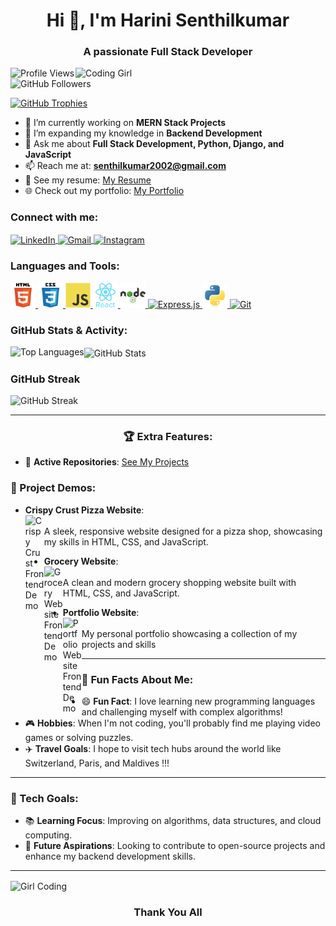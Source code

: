 <h1 align="center">Hi 👋, I'm Harini Senthilkumar</h1>
<h3 align="center">A passionate Full Stack Developer</h3>

<img align="right" alt="Coding Girl" width="400" src="https://media.giphy.com/media/26tn33aiTi1jkl6H6/giphy.gif" />

<p align="left">
  <img src="https://komarev.com/ghpvc/?username=harinisenthilkumar&label=Profile%20views&color=0e75b6&style=flat" alt="Profile Views" />
  <img src="https://img.shields.io/github/followers/harinisenthilkumar?label=Followers" alt="GitHub Followers" />
</p>

<p align="left">
  <a href="https://github.com/ryo-ma/github-profile-trophy">
    <img src="https://github-profile-trophy.vercel.app/?username=harinisenthilkumar&theme=onestar&column=4&no-bg=true&no-frame=true" alt="GitHub Trophies" />
  </a>
</p>

- 🔭 I’m currently working on **MERN Stack Projects**
- 🌱 I’m expanding my knowledge in **Backend Development**
- 💬 Ask me about **Full Stack Development, Python, Django, and JavaScript**
- 📫 Reach me at: **senthilkumar2002@gmail.com**
- 📄 See my resume: [My Resume](https://www.canva.com/design/DAGL1ezLR0Y/uR3HLxP0CmjfG7ag5uSYpg/edit?utm_content=DAGL1ezLR0Y&utm_campaign=designshare&utm_medium=link2&utm_source=sharebutton)
- 🌐 Check out my portfolio: [My Portfolio](https://66ae3bdaa22e2a9586ea3932--jade-lollipop-e61d63.netlify.app/)

<h3 align="left">Connect with me:</h3>
<p align="left">
  <a href="https://www.linkedin.com/in/harini-senthilkumar-1953631bb" target="_blank">
    <img align="center" src="https://cdn-icons-png.flaticon.com/512/174/174857.png" alt="LinkedIn" height="30" width="40" />
  </a>
  <a href="mailto:senthilkumar2002@gmail.com">
    <img align="center" src="https://cdn-icons-png.flaticon.com/512/281/281769.png" alt="Gmail" height="30" width="40" />
  </a>
  <a href="https://www.instagram.com/harini._.29" target="_blank">
    <img align="center" src="https://cdn-icons-png.flaticon.com/512/1409/1409946.png" alt="Instagram" height="30" width="40" />
  </a>
</p>

<h3 align="left">Languages and Tools:</h3>
<p align="left">
  <a href="https://developer.mozilla.org/en-US/docs/Web/HTML" target="_blank" rel="noreferrer"> 
    <img src="https://raw.githubusercontent.com/devicons/devicon/master/icons/html5/html5-original-wordmark.svg" alt="HTML" width="40" height="40"/> 
  </a>
  <a href="https://developer.mozilla.org/en-US/docs/Web/CSS" target="_blank" rel="noreferrer"> 
    <img src="https://raw.githubusercontent.com/devicons/devicon/master/icons/css3/css3-original-wordmark.svg" alt="CSS" width="40" height="40"/> 
  </a>
  <a href="https://developer.mozilla.org/en-US/docs/Web/JavaScript" target="_blank" rel="noreferrer"> 
    <img src="https://raw.githubusercontent.com/devicons/devicon/master/icons/javascript/javascript-original.svg" alt="JavaScript" width="40" height="40"/> 
  </a>
  <a href="https://reactjs.org/" target="_blank" rel="noreferrer"> 
    <img src="https://raw.githubusercontent.com/devicons/devicon/master/icons/react/react-original-wordmark.svg" alt="React" width="40" height="40"/> 
  </a>
  <a href="https://nodejs.org/" target="_blank" rel="noreferrer"> 
    <img src="https://raw.githubusercontent.com/devicons/devicon/master/icons/nodejs/nodejs-original-wordmark.svg" alt="Node.js" width="40" height="40"/> 
  </a>
  <a href="https://expressjs.com/" target="_blank" rel="noreferrer"> 
    <img src="https://upload.wikimedia.org/wikipedia/commons/6/64/Expressjs.png" alt="Express.js" width="40" height="40"/> 
  </a>
  <a href="https://www.python.org" target="_blank" rel="noreferrer"> 
    <img src="https://raw.githubusercontent.com/devicons/devicon/master/icons/python/python-original.svg" alt="Python" width="40" height="40"/> 
  </a>
  <a href="https://git-scm.com/" target="_blank" rel="noreferrer"> 
    <img src="https://www.vectorlogo.zone/logos/git-scm/git-scm-icon.svg" alt="Git" width="40" height="40"/> 
  </a>
</p>

<h3 align="left">GitHub Stats & Activity:</h3>
<p>
  <img align="left" src="https://github-readme-stats.vercel.app/api/top-langs?username=harinisenthilkumar&show_icons=true&locale=en&layout=compact" alt="Top Languages" />
</p>

<p>
  <img align="center" src="https://github-readme-stats.vercel.app/api?username=harinisenthilkumar&show_icons=true&locale=en" alt="GitHub Stats" />
</p>

### GitHub Streak

![GitHub Streak](https://github-readme-streak-stats.herokuapp.com/?user=harinisenthilkumar&theme=black-ice&hide_border=true&stroke=0000&background=060A0CD0)


---

<h3 align="center">🏆 Extra Features:</h3>

- 🎨 **Active Repositories**: [See My Projects](https://github.com/harinisenthilkumar?tab=repositories)

### 🌟 Project Demos:

- **Crispy Crust Pizza Website**:  
  <a href="https://harinisenthilkumar.github.io/Crispy-Crust/">
    <img align="left" alt="Crispy Crust Frontend Demo" width="30px" src="https://cdn-icons-png.flaticon.com/512/2738/2738337.png" />
  </a>  
  A sleek, responsive website designed for a pizza shop, showcasing my skills in HTML, CSS, and JavaScript.

- **Grocery Website**:  
  <a href="https://harinisenthilkumar.github.io/Grocery-Website/">
    <img align="left" alt="Grocery Website Frontend Demo" width="30px" src="https://cdn-icons-png.flaticon.com/512/2621/2621553.png" />
  </a>  
  A clean and modern grocery shopping website built with HTML, CSS, and JavaScript.

- **Portfolio Website**:  
  <a href="https://66ae3bdaa22e2a9586ea3932--jade-lollipop-e61d63.netlify.app/">
    <img align="left" alt="Portfolio Website Frontend Demo" width="30px" src="https://cdn-icons-png.flaticon.com/512/6114/6114877.png" />
  </a>  
  My personal portfolio showcasing a collection of my projects and skills

---

### 🌟 Fun Facts About Me:

- 😄 **Fun Fact**: I love learning new programming languages and challenging myself with complex algorithms!
- 🎮 **Hobbies**: When I'm not coding, you'll probably find me playing video games or solving puzzles.
- ✈️ **Travel Goals**: I hope to visit tech hubs around the world like Switzerland, Paris, and Maldives !!!

---

### 🌱 Tech Goals:

- 📚 **Learning Focus**: Improving on algorithms, data structures, and cloud computing.
- 💼 **Future Aspirations**: Looking to contribute to open-source projects and enhance my backend development skills.

---

<img align="center" src="https://media.giphy.com/media/836HiJc7pgzy8iNXCn/giphy.gif" alt="Girl Coding" width="400"/>

<h3 align="center">Thank You All </h3>

